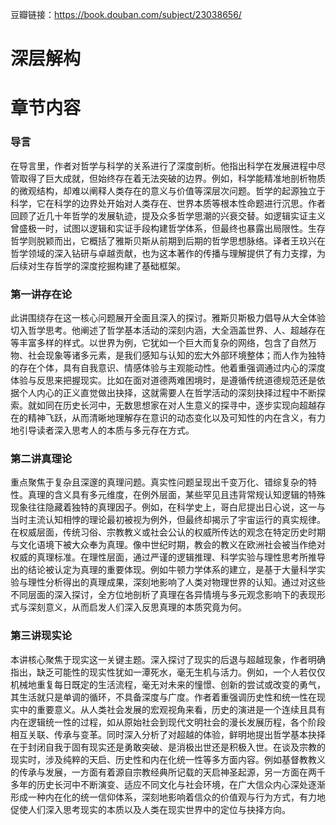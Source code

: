 豆瓣链接：https://book.douban.com/subject/23038656/

# 深层解构


# 章节内容
### 导言
在导言里，作者对哲学与科学的关系进行了深度剖析。他指出科学在发展进程中尽管取得了巨大成就，但始终存在着无法突破的边界。例如，科学能精准地剖析物质的微观结构，却难以阐释人类存在的意义与价值等深层次问题。哲学的起源独立于科学，它在科学的边界处开始对人类存在、世界本质等根本性命题进行沉思。作者回顾了近几十年哲学的发展轨迹，提及众多哲学思潮的兴衰交替。如逻辑实证主义曾盛极一时，试图以逻辑和实证手段构建哲学体系，但最终也暴露出局限性。生存哲学则脱颖而出，它概括了雅斯贝斯从前期到后期的哲学思想脉络。译者王玖兴在哲学领域的深入钻研与卓越贡献，也为这本著作的传播与理解提供了有力支撑，为后续对生存哲学的深度挖掘构建了基础框架。

### 第一讲存在论
此讲围绕存在这一核心问题展开全面且深入的探讨。雅斯贝斯极力倡导从大全体验切入哲学思考。他阐述了哲学基本活动的深刻内涵，大全涵盖世界、人、超越存在等丰富多样的样式。以世界为例，它犹如一个巨大而复杂的网络，包含了自然万物、社会现象等诸多元素，是我们感知与认知的宏大外部环境整体；而人作为独特的存在个体，具有自我意识、情感体验与主观能动性。他着重强调通过内心的深度体验与反思来把握现实。比如在面对道德两难困境时，是遵循传统道德规范还是依据个人内心的正义直觉做出抉择，这就需要人在哲学活动的深刻抉择过程中不断探索。就如同在历史长河中，无数思想家在对人生意义的探寻中，逐步实现向超越存在的精神飞跃，从而清晰地理解存在意识的动态变化以及可知性的内在含义，有力地引导读者深入思考人的本质与多元存在方式。

### 第二讲真理论
重点聚焦于复杂且深邃的真理问题。真实性问题呈现出千变万化、错综复杂的特性。真理的含义具有多元维度，在例外层面，某些罕见且违背常规认知逻辑的特殊现象往往隐藏着独特的真理因子。例如，在科学史上，哥白尼提出日心说，这一与当时主流认知相悖的理论最初被视为例外，但最终却揭示了宇宙运行的真实规律。在权威层面，传统习俗、宗教教义或社会公认的权威所传达的观念在特定历史时期与文化语境下被大众奉为真理。像中世纪时期，教会的教义在欧洲社会被当作绝对权威的真理标准。在理性层面，通过严谨的逻辑推理、科学实验与理性思考所推导出的结论被认定为真理的重要体现。例如牛顿力学体系的建立，是基于大量科学实验与理性分析得出的真理成果，深刻地影响了人类对物理世界的认知。通过对这些不同层面的深入探讨，全方位地剖析了真理在各异情境与多元观念影响下的表现形式与深刻意义，从而启发人们深入反思真理的本质究竟为何。

### 第三讲现实论
本讲核心聚焦于现实这一关键主题。深入探讨了现实的后退与超越现象，作者明确指出，缺乏可能性的现实性犹如一潭死水，毫无生机与活力。例如，一个人若仅仅机械地重复每日既定的生活流程，毫无对未来的憧憬、创新的尝试或改变的勇气，其生活就只是单调的循环，不具备深度与广度。作者着重强调历史性和统一性在现实中的重要意义。从人类社会发展的宏观视角来看，历史的演进是一个连续且具有内在逻辑统一性的过程，如从原始社会到现代文明社会的漫长发展历程，各个阶段相互关联、传承与变革。同时深入分析了对超越的体验，鲜明地提出哲学基本抉择在于封闭自我于固有现实还是勇敢突破、是消极出世还是积极入世。在谈及宗教的现实时，涉及纯粹的天启、历史性和内在化统一性等多方面内容。例如基督教教义的传承与发展，一方面有着源自宗教经典所记载的天启神圣起源，另一方面在两千多年的历史长河中不断演变、适应不同文化与社会环境，在广大信众内心深处逐渐形成一种内在化的统一信仰体系，深刻地影响着信众的价值观与行为方式，有力地促使人们深入思考现实的本质以及人类在现实世界中的定位与抉择方向。 